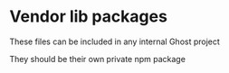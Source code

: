 # Vendor lib packages

These files can be included in any internal Ghost project

They should be their own private npm package